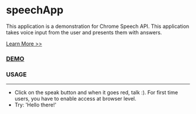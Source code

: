 # speechApp

This application is a demonstration for Chrome Speech API. This application takes voice input from the user and presents them with answers.

<a href="http://caniuse.com/#feat=speech-recognition" target="_blank">Learn More >></a>

### [DEMO](http://jeremyrajan.com/speechApp/)

### USAGE
<hr/>

* Click on the speak button and when it goes red, talk :). For first time users, you have to enable access at browser level. 
* Try: 'Hello there!'


